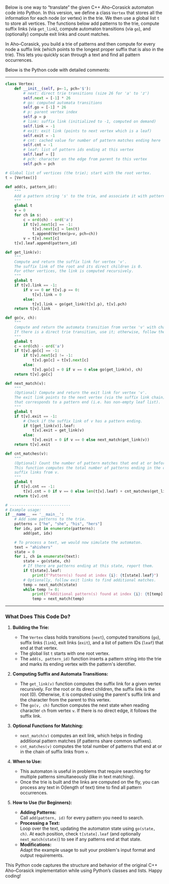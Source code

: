 Below is one way to “translate” the given C++ Aho–Corasick automaton code into Python. In this version, we define a class `Vertex` that stores all the information for each node (or vertex) in the trie. We then use a global list `t` to store all vertices. The functions below add patterns to the trie, compute suffix links (via `get_link`), compute automaton transitions (via `go`), and (optionally) compute exit links and count matches.

In Aho–Corasick, you build a trie of patterns and then compute for every node a suffix link (which points to the longest proper suffix that is also in the trie). This lets you quickly scan through a text and find all pattern occurrences.

Below is the Python code with detailed comments:

---

```python
class Vertex:
    def __init__(self, p=-1, pch='$'):
        # next: direct trie transitions (size 26 for 'a' to 'z')
        self.next = [-1] * 26
        # go: computed automata transitions
        self.go = [-1] * 26
        # p: parent vertex index
        self.p = p
        # link: suffix link (initialized to -1, computed on demand)
        self.link = -1
        # exit: exit link (points to next vertex which is a leaf)
        self.exit = -1
        # cnt: cached value for number of pattern matches ending here
        self.cnt = -1
        # leaf: list of pattern ids ending at this vertex
        self.leaf = []
        # pch: character on the edge from parent to this vertex
        self.pch = pch

# Global list of vertices (the trie); start with the root vertex.
t = [Vertex()]

def add(s, pattern_id):
    """
    Add a pattern string 's' to the trie, and associate it with pattern_id.
    """
    global t
    v = 0
    for ch in s:
        c = ord(ch) - ord('a')
        if t[v].next[c] == -1:
            t[v].next[c] = len(t)
            t.append(Vertex(p=v, pch=ch))
        v = t[v].next[c]
    t[v].leaf.append(pattern_id)

def get_link(v):
    """
    Compute and return the suffix link for vertex 'v'.
    The suffix link of the root and its direct children is 0.
    For other vertices, the link is computed recursively.
    """
    global t
    if t[v].link == -1:
        if v == 0 or t[v].p == 0:
            t[v].link = 0
        else:
            t[v].link = go(get_link(t[v].p), t[v].pch)
    return t[v].link

def go(v, ch):
    """
    Compute and return the automata transition from vertex 'v' with character 'ch'.
    If there is a direct trie transition, use it; otherwise, follow the suffix link.
    """
    global t
    c = ord(ch) - ord('a')
    if t[v].go[c] == -1:
        if t[v].next[c] != -1:
            t[v].go[c] = t[v].next[c]
        else:
            t[v].go[c] = 0 if v == 0 else go(get_link(v), ch)
    return t[v].go[c]

def next_match(v):
    """
    (Optional) Compute and return the exit link for vertex 'v'.
    The exit link points to the next vertex (via the suffix link chain)
    that corresponds to a pattern end (i.e. has non-empty leaf list).
    """
    global t
    if t[v].exit == -1:
        # Check if the suffix link of v has a pattern ending.
        if t[get_link(v)].leaf:
            t[v].exit = get_link(v)
        else:
            t[v].exit = 0 if v == 0 else next_match(get_link(v))
    return t[v].exit

def cnt_matches(v):
    """
    (Optional) Count the number of pattern matches that end at or before vertex 'v'.
    This function computes the total number of patterns ending in the chain of
    suffix links from v.
    """
    global t
    if t[v].cnt == -1:
        t[v].cnt = 0 if v == 0 else len(t[v].leaf) + cnt_matches(get_link(v))
    return t[v].cnt

# ---------------------------
# Example usage:
if __name__ == '__main__':
    # Add some patterns to the trie.
    patterns = ["he", "she", "his", "hers"]
    for idx, pat in enumerate(patterns):
        add(pat, idx)

    # To process a text, we would now simulate the automaton.
    text = "ahishers"
    state = 0
    for i, ch in enumerate(text):
        state = go(state, ch)
        # If there are patterns ending at this state, report them.
        if t[state].leaf:
            print(f"Pattern(s) found at index {i}: {t[state].leaf}")
        # Optionally, follow exit links to find additional matches.
        temp = next_match(state)
        while temp != 0:
            print(f"Additional pattern(s) found at index {i}: {t[temp].leaf}")
            temp = next_match(temp)
```

---

### What Does This Code Do?

1. **Building the Trie:**
   - The `Vertex` class holds transitions (`next`), computed transitions (`go`), suffix links (`link`), exit links (`exit`), and a list of pattern IDs (`leaf`) that end at that vertex.
   - The global list `t` starts with one root vertex.
   - The `add(s, pattern_id)` function inserts a pattern string into the trie and marks its ending vertex with the pattern's identifier.

2. **Computing Suffix and Automata Transitions:**
   - The `get_link(v)` function computes the suffix link for a given vertex recursively. For the root or its direct children, the suffix link is the root (0). Otherwise, it is computed using the parent's suffix link and the character from the parent to this vertex.
   - The `go(v, ch)` function computes the next state when reading character `ch` from vertex `v`. If there is no direct edge, it follows the suffix link.

3. **Optional Functions for Matching:**
   - `next_match(v)` computes an exit link, which helps in finding additional pattern matches (if patterns share common suffixes).
   - `cnt_matches(v)` computes the total number of patterns that end at or in the chain of suffix links from `v`.

4. **When to Use:**
   - This automaton is useful in problems that require searching for multiple patterns simultaneously (like in text matching).
   - Once the trie is built and the links are computed on the fly, you can process any text in O(length of text) time to find all pattern occurrences.

5. **How to Use (for Beginners):**
   - **Adding Patterns:**  
     Call `add(pattern, id)` for every pattern you need to search.
   - **Processing a Text:**  
     Loop over the text, updating the automaton state using `go(state, ch)`. At each position, check `t[state].leaf` (and optionally `next_match(state)`) to see if any patterns end at that state.
   - **Modifications:**  
     Adapt the example usage to suit your problem's input format and output requirements.

This Python code captures the structure and behavior of the original C++ Aho–Corasick implementation while using Python’s classes and lists. Happy coding!